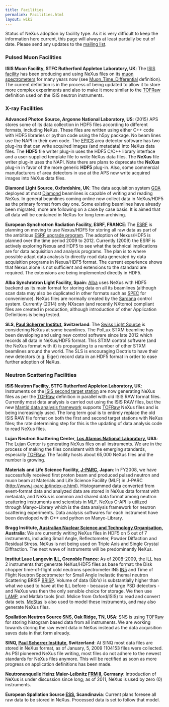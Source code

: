 ```yaml
---
title: Facilities
permalink: Facilities.html
layout: wiki
---
```


Status of NeXus adoption by facility type. As it is very difficult to
keep the information here current, this page will always at least
partially be out of date. Please send any updates to the [mailing
list](http://download.nexusformat.org/doc/html/mailinglist.html).

### Pulsed Muon Facilities

**ISIS Muon Facility, STFC Rutherford Appleton Laboratory, UK**: The [ISIS facility](http://www.isis.stfc.ac.uk/) has been producing and using NeXus files on its [muon spectrometers](http://www.isis.rl.ac.uk/muons/) for many years now (see [Muon\_Time\_Differential](Muon_Time_Differential.html "wikilink") definition). The current definition is in the process of being updated to allow it to store more complex experiments and also to make it more similar to the [TOFRaw](TOFRaw.html "wikilink") definition used on the ISIS neutron instruments.  

### X-ray Facilities

**Advanced Photon Source, Argonne National Laboratory, US**: (2015) APS stores some of its data collection in HDF5 files according to different formats, including NeXus. These files are written using either C++ code with HDF5 libraries or python code using the h5py package. No beam lines use the NAPI in their own code. The [EPICS](http://www.aps.anl.gov/epics) area detector software has two plug-ins that can write acquired images (and metadata) into NeXus data files. The **HDF5** file writer plug-in uses the HDF5 C/C++ library interface and a user-supplied template file to write NeXus data files. The **NeXus** file writer plug-in uses the NAPI. Note there are plans to deprecate the **NeXus** plug-in in favor of the more generic **HDF5** plug-in. Also, some commercial manufacturers of area detectors in use at the APS now write acquired images into NeXus data files.  

<!-- -->

**Diamond Light Source, Oxfordshire, UK**: The data acquisition system [GDA](http://www.opengda.org/) deployed at most [Diamond](http://www.diamond.ac.uk) beamlines is capable of writing and reading NeXus. In general beamlines coming online now collect data in NeXus/HDF5 as the primary format from day one. Some existing beamlines have already been migrated, more are following on a case by case basis. It is aimed that all data will be contained in NeXus for long term archiving.  

<!-- -->

**European Synchrotron Radiation Facility, ESRF, FRANCE**: The [ESRF](http://www.esrf.eu) is planning on moving to use Nexus/HDF5 for storing all raw data as part of the ambitious [ESRF upgrade program](http://www.esrf.eu/Upgrade). The adoption of Nexus/HDF5 is planned over the time period 2009 to 2012. Currently (2009) the ESRF is actively exploring Nexus and HDF5 to see what the technical implications are for data acquisition and analysis programs. The plan is to where possible adapt data analysis to directly read data generated by data acquisition programs in Nexus/HDF5 format. The current experience shows that Nexus alone is not sufficient and extensions to the standard are required. The extensions are being implemented directly in HDF5.  

<!-- -->

**Alba Synchrotron Light Facility, Spain**: [Alba](http://www.cells.es) uses NeXus with HDF5 backend as its main format for storing data on all its beamlines (although scan data may also be duplicated in other formats such as [SPEC](http://www.certif.com/spec_manual/user_1_4_1.html) for convenience). NeXus files are normally created by the [Sardana](http://sardana-controls.org) control system. Currently (2014) only NXscan (and recently NXtomo) compliant files are created in production, although introduction of other Application Definitions is being tested.  

<!-- -->

**SLS, [Paul Scherrer Institut](http://www.psi.ch/), Switzerland**: The [Swiss Light Source](http://www.psi.ch/sls/) is considering NeXus at some beamlines. The PolLux STXM beamline has been developing and using new control software since late 2012 which records all data in NeXus/HDF5 format. This STXM control software (and the NeXus format with it) is propagating to a number of other STXM beamlines around the world. The SLS is encouraging Dectris to have their new detectors (e.g. Eiger) record data in an HDF5 format in order to ease further adoption of NeXus.  

### Neutron Scattering Facilities

**ISIS Neutron Facility, STFC Rutherford Appleton Laboratory, UK**: Instruments on the [ISIS second target station](http://ts-2.isis.rl.ac.uk/) are now generating NeXus files as per the [TOFRaw](TOFRaw.html "wikilink") definition in parallel with old ISIS RAW format files. Currently most data analysis is carried out using the ISIS RAW files, but the new [Mantid data analysis framework](http://www.mantidproject.org/) supports [TOFRaw](TOFRaw.html "wikilink") NeXus files and is being increasingly used. The long term goal is to entirely replace the old ISIS RAW file format on both the first and second target stations with NeXus files; the rate determining step for this is the updating of data analysis code to read NeXus files.  

<!-- -->

**Lujan Neutron Scattering Center, [Los Alamos National Laboratory](http://lansce.lanl.gov/lujan), USA**: The Lujan Center is generating NeXus files on all instruments. We are in the process of making the files consistent with the emerging standards, especially [TOFRaw](TOFRaw.html "wikilink"). The facility hosts about 65,000 NeXus files and the number is growing.  

<!-- -->

**Materials and Life Science Facility, [J-PARC](http://www.j-parc.jp/index-e.html), Japan**: In FY2008, we have successfully received first proton beam and produced pulsed neutron and muon beam at Materials and Life Science Facility (MLF) in J-PARC (http://www.j-parc.jp/index-e.html). Histogrammed data converted from event-format data and analyzed data are stored in NeXus data format with metadata, and NeXus is common and shared data format among neutron scattering instruments and scientists in MLF. NeXus C-API is utilized through Manyo-Library which is the data analysis framework for neutron scattering experiments. Data analysis softwares for each instrument have been developed with C++ and python on Manyo-Library.  

<!-- -->

**Bragg Institute, [Australian Nuclear Science and Technology Organisation](http://www.ansto.gov.au/research/bragg_institute), Australia**: We are currently writing NeXus files in HDF5 on 5 out of 7 instruments, including Small Angle, Reflectometer, Powder Diffaction and Residual Stress. NeXus is not being used on Triple Axis and Single Crystal Diffraction. The next wave of instruments will be predominantly NeXus.  

<!-- -->

**Institut Laue Langevin [ILL](http://www.ill.eu), Grenoble France**: As of 2008-2009, the ILL has 2 instruments that generate NeXus/HDF5 files as base format: the Disk chopper time-of-flight cold neutrons spectrometer IN5 [IN5](http://www.ill.fr/in5) and Time of Flight Neutron Spectrometer for Small Angle Inelastic themal neutron Scattering BRISP [BRISP](http://www.ill.fr/brisp). Volume of data (Gb's) is substantially higher than what we used to have at the ILL before - because of large PSD detectors - and NeXus was then the only sensible choice for storage. We then use [LAMP](http://www.ill.eu/instruments-support/computing-for-science/cs-software/all-software/lamp/), and Matlab tools (incl. Mslice from Oxford/ISIS) to read and convert data sets. [McStas](http://www.mcstas.org) is also used to model these instruments, and may also generate NeXus files.  

<!-- -->

**Spallation Neutron Source [SNS](http://neutrons.ornl.gov/), Oak Ridge, TN, USA**: SNS is using [TOFRaw](TOFRaw.html "wikilink") for storing histogram based data from all instruments. We are working towards storing the raw event data in NeXus instead as the data acquisition saves data in that form already.  

<!-- -->

**SINQ, [Paul Scherrer Institute](http://www.psi.ch), Switzerland**: At SINQ most data files are stored in NeXus format, as of January, 5, 2009 1104153 files were collected. As PSI pioneered NeXus file writing, most files do not adhere to the newest standards for NeXus files anymore. This will be rectified as soon as more progress on application definitions has been made.  

<!-- -->

**Neutronenquelle Heinz Maier-Leibnitz [FRM II](http://www.frm2.tum.de), Germany**: Introduction of NeXus is under discussion since long; as of 2011, NeXus is used by zero (0) instruments.  

<!-- -->

**European Spallation Source [ESS](http://www.europeanspallationsource.se), Scandinavia**: Current plans foresee all raw data to be stored in NeXus. Processed data is set to follow that model.  
